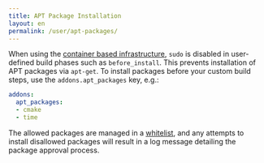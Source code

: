 ```yaml
---
title: APT Package Installation
layout: en
permalink: /user/apt-packages/
---
```

<div id="toc">
</div>

When using the [container based infrastructure](/user/workers/container-based-infrastructure/), `sudo` is disabled in
user-defined build phases such as `before_install`. This prevents installation of APT packages via `apt-get`.  To
install packages before your custom build steps, use the `addons.apt_packages` key, e.g.:

``` yaml
addons:
  apt_packages:
  - cmake
  - time
```

The allowed packages are managed in a [whitelist](https://github.com/travis-ci/apt-package-whitelist), and any attempts
to install disallowed packages will result in a log message detailing the package approval process.
